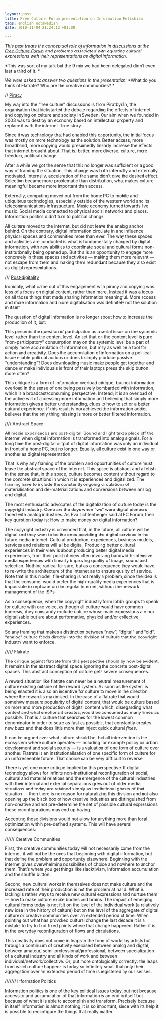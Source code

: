 ```yaml
--- 

layout: post
title: Free Culture Forum presentation on Information Fetishism 
tags: english notswedish
date: 2010-11-04 21:24:12 +01:00 

---
```


*This post treats the conceptual role of information in discussions at the [Free Culture Forum](http://2010.fcforum.net/) and problems associated with equating cultural expressions with their representations as digital information.*

*This was sort of my talk but the 9 min we had been delegated didn’t even last a third of it. *

*We were asked to answer two questions in the presentation:* *What do you think of Flatrate? Who are the creative communities? *

// [Piracy](http://www.piratbyran.org)

My way into the “free culture” discussions is from Piratbyrån, the organisation that kickstarted the debate regarding the effects of internet and copying on culture and society in Sweden. Our aim when we founded in 2003 was to destroy an economy based on intellectual property and replace it with the internet. True story…

Since it was technology that had enabled this opportunity, the initial focus was mostly on more technology as the solution. Better access, more broadband, more copying would presumedly linearly increase the effects that internet brought about. That is; better, more diverse, culture, more freedom, political change.

After a while we got the sense that this no longer was sufficient or a good way of framing the situation. This change was both internally and externally motivated. Internally, acceleration of the same didn’t give the desired effect. Selection became more problematic than distribution, what makes culture meaningful became more important than access.

Externally, computing moved out from the home PC to mobile and ubiquitous technologies, especially outside of the western world and its telecommunications infrastructure. Music economy turned towards live music. Social media connected to physical social networks and places. Information politics didn’t turn to political change.

All culture moved to the internet, but did not leave the analog anchor behind. On the contrary, digital information circulate in and influence physical spaces and communities more than ever. The way these spaces and activities are conducted is what is fundamentally changed by digital information, with new abilities to coordinate social and cultural forms non-institutionally being opened up. But this is an opportunity to engage more concretely in these spaces and activities — making them more relevant — not escape from them and making them redundant because they also exist as digital representations.


/// [Post-](http://russelldavies.typepad.com/planning/2009/01/meet-the-new-schtick.html)[digitality](http://bluwiki.com/go/Postdigitala)


Ironically, what came out of this engagement with piracy and copying was less of a focus on digital content, rather than more. Instead it was a focus on all those things that made sharing information meaningful. More access and more information and more digitalisation was definitely not the solution in itself.


The question of digital information is no longer about how to increase the production of it, but:

This presents the question of participation as a serial issue on the systemic level rather than the content level. An act that on the content level is pure “non-participatory” consumption may on the systemic level be a part of simply more accumulation of information, but may as well be a tool for action and creativity. Does the accumulation of information on a political issue enable political actions or does it simply produce passive “understanding”? Does downloading music make people get together and dance or make individuals in front of their laptops press the skip button more often?

This critique is a form of information overload critique, but not information overload in the sense of one being passively bombarded with information, which is a broadcast/consuming perspective. Instead; it is an overload of the active will of accessing more information and believing that simply more information gives a better understanding, clues to how to act or a better cultural experience. If this result is not achieved the information addict believes that the only thing missing is more or better filtered information.

//// Abstract Space


All media experiences are post-digital. Sound and light takes place off the internet when digital information is transformed into analog signals. For a long time the post-digital output of digital information was only an individual in front of a home PC, but no longer. Equally, all culture exist in one way or another as digital representation. 

That is why any framing of the problem and opportunities of culture must leave the abstract space of the internet. This space is abstract and a fetish in the sense that, in this space, culture becomes content without regard to the concrete situations in which it is experienced and digitalized. The framing have to include the constantly ongoing circulations of materialisation and de-materializations and conversions between analog and digital.

The most enthusiastic advocates of the digitalization of culture today is the copyright industry. Gone are the days when “we” were digital pioneers faced with analog industries. As Eva Lichtenberger said at FC Forum, their key question today is: How to make money *on* digital information?

The copyright industry is convinced that, in the future, all culture will be digital and they want to be the ones providing the digital services in the future media internet. Cultural production, experiences, business models, services and relations will all be digital. Producing better cultural experiences in their view is about producing better digital media experiences, from their point of view often involving bandwidth-intensive media experiences with linearly improving quality of image, sound and selection. Nothing radical for sure, but as a consequence they would have to re-write the architecture of the Internet as to ensure quality of service. Note that in this model, file-sharing is not really a problem, since the idea is that the consumer would prefer the high-quality media experiences that is impossible to replicate on the regular internet, without the network management of the ISPs

As a consequence, when the copyright industry form lobby groups to speak for culture with one voice, as though all culture would have common interests, they constantly exclude culture whose main expressions are not digitalizable but are about performative, physical and/or collective experiences.

So any framing that makes a distinction between “new”, “digital” and “old”, “analog” culture feeds directly into the division of culture that the copyright industry want to enforce.


///// Flatrate

The critique against flatrate from this perspective should by now be evident. It remains in the abstract digital space, ignoring the concrete post-digital spaces. This abstract conception of culture gets severe consequences.

A reward situation like flatrate can never be a neutral measurement of culture existing outside of the reward system. As soon as the system is being enacted it is also an incentive for culture to move in the direction where the reward is maximised. In the case of a flatrate that would somehow measure popularity of digital content, that would be culture based on more and more production of digital content which, disregarding what context and what emotions it creates, would be consumed as many times as possible. That is a culture that searches for the lowest common denominator in order to scale as fast as possible, that constantly creates new buzz and that does little more than inject quick cultural *fixes*.

It can be argued over what culture should be, but all intervention is the ecosystem where culture operates — including for example policy on urban development and social security — is a valuation of one form of culture over another. Flatrate is an institutionalisation of one specific form of culture for an unforeseeable future. That choice can be very difficult to reverse.

There is yet one more critique implied by this perspective. If digital technology allows for infinite non-institutional reconfiguration of social, cultural and material relations and the emergence of the cultural industries with their internal and external separations grew out of older media situations and today are retained simply as institutional ghosts of that situation — then there is no reason for naturalizing this division and not also opening up the black box of how creative industries are distinguished from non-creative and not pre-determine the set of possible cultural expressions these reconfigurations may end up having.

Accepting those divisions would not allow for anything more than local optimization within pre-defined systems. This will have several consequences:


////// Creative Communities


First, the creative communities today will not necessarily come from the internet, it will not be the ones that beginning with digital information, but that define the problem and opportunity elsewhere. Beginning with the internet gives overwhelming possibilities of choice and nowhere to anchor them. That’s where you get things like slacktivism, information accumulation and the shuffle button.

Second, new cultural works in themselves does not make culture and the increased rate of their production is not the problem at hand. What is lacking is rather ways to receive new cultural expressions and nurture them — how to make culture excite bodies and brains. The impact of emerging cultural forms today is not felt on the level of the individual work (a relatively new idea in the history of culture) but on the level of the aggregate of digital culture or creative communities over an extended period of time. When pointing out what has provoked cultural change the last decade it is a mistake to try to find fixed points where that change happened. Rather it is in the everyday reconfiguration of flows and circulations.

This creativity does not come in leaps in the form of works by artists but through a continuum of creativity exercised between analog and digital, between amateur/ semi-professional/professional, between specialization of a cultural industry and all kinds of work and between individual/network/collective. Or, put more ontologically correctly: the leaps from which culture happens is today so infinitely small that only their aggregation over an extended period of time is registered by our senses.


/////// Information Politics

Information politics is one of the key political issues today, but not because access to and accumulation of that information is an end in itself but because of what it is able to accomplish and transform. Precisely because in itself, information is almost nothing, it is so important, since with its help it is possible to reconfigure the things that really matter.


